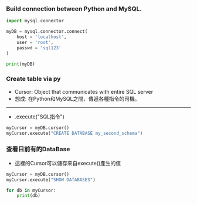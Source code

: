 ### Build connection between Python and MySQL.
```python
import mysql.connector

myDB = mysql.connector.connect(
    host = 'localhost',
    user = 'root',
    passwd = 'sql123'
)

print(myDB)
```

### Create table via py
- Cursor: Object that communicates with entire SQL server
- 想成: 在Python和MySQL之間，傳遞各種指令的司機。
***
- .execute("SQL指令")
```python
myCursor = myDB.cursor()
myCursor.execute("CREATE DATABASE my_second_schema")
```

### 查看目前有的DataBase
- 這裡的Cursor可以儲存來自execute()產生的值
```python
myCursor = myDB.cursor()
myCursor.execute("SHOW DATABASES")

for db in myCursor:
    print(db)
```
